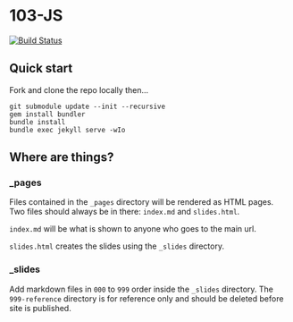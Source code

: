 # 103-JS
[![Build Status](https://travis-ci.org/CoderDojoChi/103-js.svg?branch=gh-pages)](https://travis-ci.org/CoderDojoChi/103-js)

## Quick start


Fork and clone the repo locally then...

```console
git submodule update --init --recursive
gem install bundler
bundle install
bundle exec jekyll serve -wIo
```

## Where are things?

### _pages

Files contained in the `_pages` directory will be rendered as HTML pages. Two files should always be in there: `index.md` and `slides.html`.

`index.md` will be what is shown to anyone who goes to the main url.

`slides.html` creates the slides using the `_slides` directory.

### _slides

Add markdown files in `000` to `999` order inside the `_slides` directory. The `999-reference` directory is for reference only and should be deleted before site is published.
